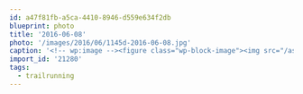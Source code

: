 ```yaml
---
id: a47f81fb-a5ca-4410-8946-d559e634f2db
blueprint: photo
title: '2016-06-08'
photo: '/images/2016/06/1145d-2016-06-08.jpg'
caption: '<!-- wp:image --><figure class="wp-block-image"><img src="/assets/images/2016/06/1145d-2016-06-08.jpg" /></figure><!-- /wp:image --><!-- wp:paragraph --><p>Kal park terrain + sweaty bald guy #trailrunning</p><!-- /wp:paragraph -->'
import_id: '21280'
tags:
  - trailrunning
---
```

